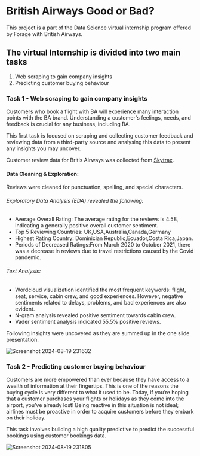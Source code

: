 # British Airways Good or Bad?
This project is a part of the Data Science virtual internship program offered by Forage with British Airways.

## The virtual Internship is divided into two main tasks
1. Web scraping to gain company insights
2. Predicting customer buying behaviour

### Task 1 - Web scraping to gain company insights
Customers who book a flight with BA will experience many interaction points with the BA brand. Understanding a customer's feelings, needs, and feedback is crucial for any business, including BA.

This first task is focused on scraping and collecting customer feedback and reviewing data from a third-party source and analysing this data to present any insights you may uncover.

Customer review data for Britis Airways was collected from [Skytrax](Skytrax).

#### Data Cleaning & Exploration:

Reviews were cleaned for punctuation, spelling, and special characters.
###### Exploratory Data Analysis (EDA) revealed the following:
- Average Overall Rating: The average rating for the reviews is 4.58, indicating a generally positive overall customer sentiment.
- Top 5 Reviewing Countries: UK,USA,Australia,Canada,Germany
- Highest Rating Country: Dominician Republic,Ecuador,Costa Rica,Japan.
- Periods of Decreased Ratings:From March 2020 to October 2021, there was a decrease in reviews due to travel restrictions caused by the Covid pandemic. 
  
###### Text Analysis:

- Wordcloud visualization identified the most frequent keywords: flight, seat, service, cabin crew, and good experiences. However, negative sentiments related to delays, problems, and bad experiences are also evident.
- N-gram analysis revealed positive sentiment towards cabin crew.
- Vader sentiment analysis indicated 55.5% positive reviews.


Following insights were uncovered as they are summed up in the one slide presentation.

![Screenshot 2024-08-19 231632](https://github.com/user-attachments/assets/ec313735-9964-4baa-8a80-7a0b8e8d4683)

### Task 2 - Predicting customer buying behaviour
Customers are more empowered than ever because they have access to a wealth of information at their fingertips. This is one of the reasons the buying cycle is very different to what it used to be. Today, if you’re hoping that a customer purchases your flights or holidays as they come into the airport, you’ve already lost! Being reactive in this situation is not ideal; airlines must be proactive in order to acquire customers before they embark on their holiday.

This task involves building a high quality predictive to predict the successful bookings using customer bookings data.


![Screenshot 2024-08-19 231805](https://github.com/user-attachments/assets/79c95b13-100b-4344-a53e-ba7c62a2cf47)

